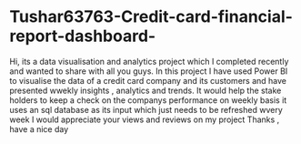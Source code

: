 # Tushar63763-Credit-card-financial-report-dashboard-
Hi, its a data visualisation and analytics project which I completed recently and wanted to share with all you guys.
In this project I have used Power BI to visualise the data of a credit card company and its customers and have presented wwekly insights , analytics and trends.
It would help the stake holders to keep a check on the companys performance on weekly basis
it uses an sql database as its input which just needs to be refreshed wvery week
I would appreciate your views and reviews on my project
Thanks , have a nice day
